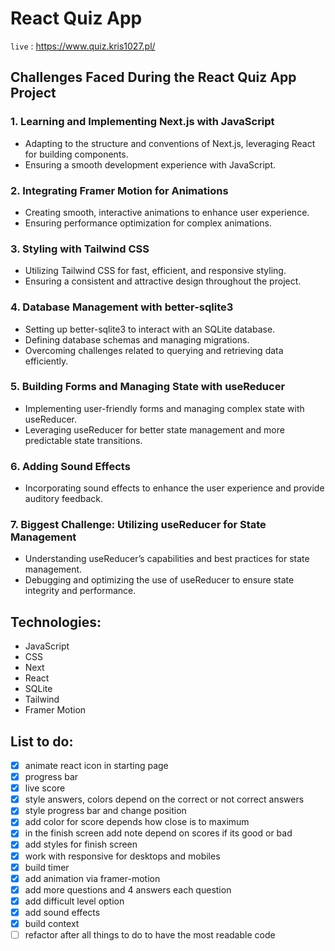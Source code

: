 # React Quiz App

`live` : <https://www.quiz.kris1027.pl/>

## Challenges Faced During the React Quiz App Project

### 1. Learning and Implementing Next.js with JavaScript

- Adapting to the structure and conventions of Next.js, leveraging React for building components.
- Ensuring a smooth development experience with JavaScript.

### 2. Integrating Framer Motion for Animations

- Creating smooth, interactive animations to enhance user experience.
- Ensuring performance optimization for complex animations.

### 3. Styling with Tailwind CSS

- Utilizing Tailwind CSS for fast, efficient, and responsive styling.
- Ensuring a consistent and attractive design throughout the project.

### 4. Database Management with better-sqlite3

- Setting up better-sqlite3 to interact with an SQLite database.
- Defining database schemas and managing migrations.
- Overcoming challenges related to querying and retrieving data efficiently.

### 5. Building Forms and Managing State with useReducer

- Implementing user-friendly forms and managing complex state with useReducer.
- Leveraging useReducer for better state management and more predictable state transitions.

### 6. Adding Sound Effects

- Incorporating sound effects to enhance the user experience and provide auditory feedback.

### 7. Biggest Challenge: Utilizing useReducer for State Management

- Understanding useReducer’s capabilities and best practices for state management.
- Debugging and optimizing the use of useReducer to ensure state integrity and performance.

## Technologies:

- JavaScript
- CSS
- Next
- React
- SQLite
- Tailwind
- Framer Motion

## List to do:

- [x] animate react icon in starting page
- [x] progress bar
- [x] live score
- [x] style answers, colors depend on the correct or not correct answers
- [x] style progress bar and change position
- [x] add color for score depends how close is to maximum
- [x] in the finish screen add note depend on scores if its good or bad
- [x] add styles for finish screen
- [x] work with responsive for desktops and mobiles
- [x] build timer
- [x] add animation via framer-motion
- [x] add more questions and 4 answers each question
- [x] add difficult level option
- [x] add sound effects
- [x] build context
- [ ] refactor after all things to do to have the most readable code
